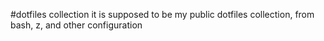 #dotfiles collection
it is supposed to be my public dotfiles collection, from bash, z, and other configuration
